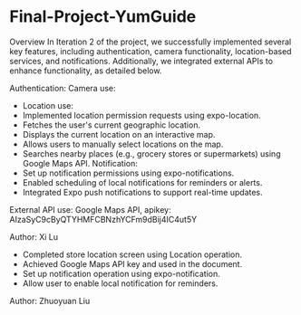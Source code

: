 # Final-Project-YumGuide

Overview
In Iteration 2 of the project, we successfully implemented several key features, including authentication, camera functionality, location-based services, and notifications. Additionally, we integrated external APIs to enhance functionality, as detailed below.

Authentication:
Camera use:
* Location use:
* Implemented location permission requests using expo-location.
* Fetches the user's current geographic location.
* Displays the current location on an interactive map.
* Allows users to manually select locations on the map.
* Searches nearby places (e.g., grocery stores or supermarkets) using Google Maps API.
Notification:
* Set up notification permissions using expo-notifications.
* Enabled scheduling of local notifications for reminders or alerts.
* Integrated Expo push notifications to support real-time updates.

External API use:
Google Maps API, apikey: AIzaSyC9cByQTYHMFCBNzhYCFm9dBij4IC4ut5Y

Author: Xi Lu
* Completed store location screen using Location operation. 
* Achieved Google Maps API key and used in the document.
* Set up notification operation using expo-notification.
* Allow user to enable local notification for reminders.



Author: Zhuoyuan Liu 



  
